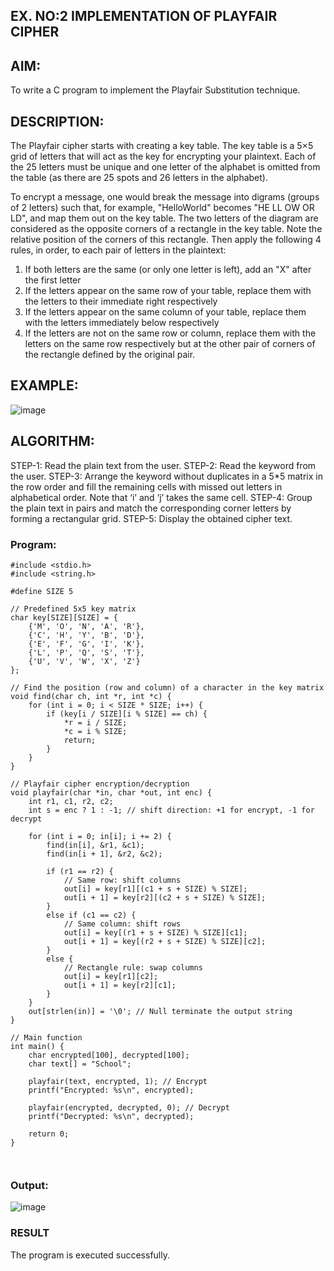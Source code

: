 ## EX. NO:2 IMPLEMENTATION OF PLAYFAIR CIPHER

 

## AIM:
 

 

To write a C program to implement the Playfair Substitution technique.

## DESCRIPTION:

The Playfair cipher starts with creating a key table. The key table is a 5×5 grid of letters that will act as the key for encrypting your plaintext. Each of the 25 letters must be unique and one letter of the alphabet is omitted from the table (as there are 25 spots and 26 letters in the alphabet).

To encrypt a message, one would break the message into digrams (groups of 2 letters) such that, for example, "HelloWorld" becomes "HE LL OW OR LD", and map them out on the key table. The two letters of the diagram are considered as the opposite corners of a rectangle in the key table. Note the relative position of the corners of this rectangle. Then apply the following 4 rules, in order, to each pair of letters in the plaintext:
1.	If both letters are the same (or only one letter is left), add an "X" after the first letter
2.	If the letters appear on the same row of your table, replace them with the letters to their immediate right respectively
3.	If the letters appear on the same column of your table, replace them with the letters immediately below respectively
4.	If the letters are not on the same row or column, replace them with the letters on the same row respectively but at the other pair of corners of the rectangle defined by the original pair.
## EXAMPLE:
![image](https://github.com/Hemamanigandan/EX-NO-2-/assets/149653568/e6858d4f-b122-42ba-acdb-db18ec2e9675)

 

## ALGORITHM:

STEP-1: Read the plain text from the user.
STEP-2: Read the keyword from the user.
STEP-3: Arrange the keyword without duplicates in a 5*5 matrix in the row order and fill the remaining cells with missed out letters in alphabetical order. Note that ‘i’ and ‘j’ takes the same cell.
STEP-4: Group the plain text in pairs and match the corresponding corner letters by forming a rectangular grid.
STEP-5: Display the obtained cipher text.




### Program:

```
#include <stdio.h>
#include <string.h>

#define SIZE 5

// Predefined 5x5 key matrix
char key[SIZE][SIZE] = {
    {'M', 'O', 'N', 'A', 'R'},
    {'C', 'H', 'Y', 'B', 'D'},
    {'E', 'F', 'G', 'I', 'K'},
    {'L', 'P', 'Q', 'S', 'T'},
    {'U', 'V', 'W', 'X', 'Z'}
};

// Find the position (row and column) of a character in the key matrix
void find(char ch, int *r, int *c) {
    for (int i = 0; i < SIZE * SIZE; i++) {
        if (key[i / SIZE][i % SIZE] == ch) {
            *r = i / SIZE;
            *c = i % SIZE;
            return;
        }
    }
}

// Playfair cipher encryption/decryption
void playfair(char *in, char *out, int enc) {
    int r1, c1, r2, c2;
    int s = enc ? 1 : -1; // shift direction: +1 for encrypt, -1 for decrypt

    for (int i = 0; in[i]; i += 2) {
        find(in[i], &r1, &c1);
        find(in[i + 1], &r2, &c2);

        if (r1 == r2) {
            // Same row: shift columns
            out[i] = key[r1][(c1 + s + SIZE) % SIZE];
            out[i + 1] = key[r2][(c2 + s + SIZE) % SIZE];
        }
        else if (c1 == c2) {
            // Same column: shift rows
            out[i] = key[(r1 + s + SIZE) % SIZE][c1];
            out[i + 1] = key[(r2 + s + SIZE) % SIZE][c2];
        }
        else {
            // Rectangle rule: swap columns
            out[i] = key[r1][c2];
            out[i + 1] = key[r2][c1];
        }
    }
    out[strlen(in)] = '\0'; // Null terminate the output string
}

// Main function
int main() {
    char encrypted[100], decrypted[100];
    char text[] = "School"; 

    playfair(text, encrypted, 1); // Encrypt
    printf("Encrypted: %s\n", encrypted);

    playfair(encrypted, decrypted, 0); // Decrypt
    printf("Decrypted: %s\n", decrypted);

    return 0;
}



```

### Output:

![image](https://github.com/user-attachments/assets/b7d9d9fa-d412-4d18-be22-07b2d0355c37)

### RESULT
The program is executed successfully.

